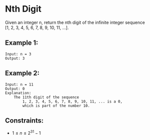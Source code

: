 # Nth Digit

Given an integer n, return the nth digit of the infinite integer sequence  
[1, 2, 3, 4, 5, 6, 7, 8, 9, 10, 11, ...].

 

## Example 1:

    Input: n = 3
    Output: 3
    
## Example 2:

    Input: n = 11
    Output: 0
    Explanation: 
        The 11th digit of the sequence 
            1, 2, 3, 4, 5, 6, 7, 8, 9, 10, 11, ... is a 0, 
            which is part of the number 10.

 

## Constraints:

* $1 \le n \le 2^{31} - 1$

